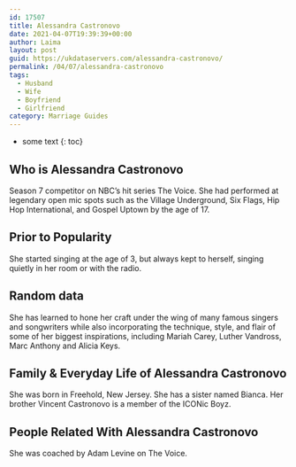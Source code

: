 ```yaml
---
id: 17507
title: Alessandra Castronovo
date: 2021-04-07T19:39:39+00:00
author: Laima
layout: post
guid: https://ukdataservers.com/alessandra-castronovo/
permalink: /04/07/alessandra-castronovo
tags:
  - Husband
  - Wife
  - Boyfriend
  - Girlfriend
category: Marriage Guides
---
```


* some text
{: toc}


## Who is Alessandra Castronovo
                  
                  
                  
Season 7 competitor on NBC&#8217;s hit series The Voice. She had performed at legendary open mic spots such as the Village Underground, Six Flags, Hip Hop International, and Gospel Uptown by the age of 17.
                  
              
            
              
            
                
                
                
## Prior to Popularity
                  
                  
                  
She started singing at the age of 3, but always kept to herself, singing quietly in her room or with the radio.
                  
              
            
              
            
                
                
                
## Random data
                  
                  
                  
She has learned to hone her craft under the wing of many famous singers and songwriters while also incorporating the technique, style, and flair of some of her biggest inspirations, including Mariah Carey, Luther Vandross, Marc Anthony and Alicia Keys.
                  
              
            
              
            
                
                
                
## Family & Everyday Life of Alessandra Castronovo
                  
                  
                  
She was born in Freehold, New Jersey. She has a sister named Bianca. Her brother Vincent Castronovo is a member of the ICONic Boyz.
                  
              
            
              
            
                
                
                
## People Related With Alessandra Castronovo
                  
                  
                  
She was coached by Adam Levine on The Voice.
                  
              
            
              
            
                
              
            
              
              
            
            
              
            
          
          
          